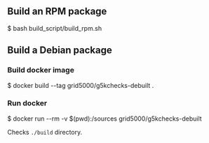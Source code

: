 ## Build an RPM package

  $ bash build_script/build_rpm.sh

## Build a Debian package

### Build docker image

  $ docker build --tag grid5000/g5kchecks-debuilt .

### Run docker

  $ docker run --rm -v $(pwd):/sources grid5000/g5kchecks-debuilt

Checks `./build` directory.

